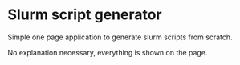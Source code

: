 # Slurm script generator

Simple one page application to generate slurm scripts from scratch. 

No explanation necessary, everything is shown on the page.